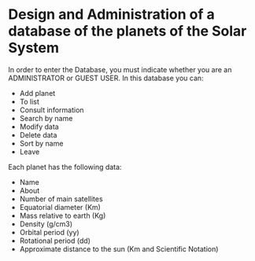 # Design and Administration of a database of the planets of the Solar System
In order to enter the Database, you must indicate whether you are an ADMINISTRATOR or GUEST USER. In this database you can:
- Add planet
- To list
- Consult information
- Search by name
- Modify data
- Delete data
- Sort by name
- Leave

Each planet has the following data:

- Name
- About
- Number of main satellites
- Equatorial diameter (Km)
- Mass relative to earth (Kg)
- Density (g/cm3)
- Orbital period (yy)
- Rotational period (dd)
- Approximate distance to the sun (Km and Scientific Notation)

